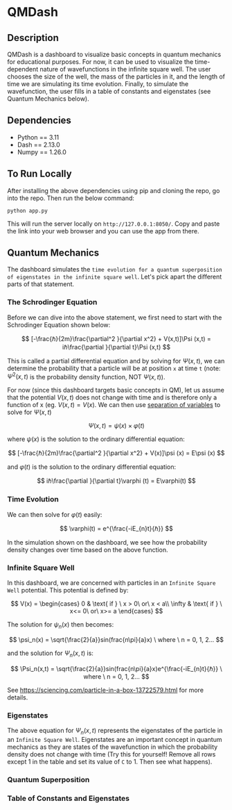 # QMDash
## Description
QMDash is a dashboard to visualize basic concepts in quantum mechanics for educational purposes. For now, it can be used to visualize the time-dependent nature of wavefunctions in the infinite square well. The user chooses the size of the well, the mass of the particles in it, and the length of time we are simulating its time evolution. Finally, to simulate the wavefunction, the user fills in a table of constants and eigenstates (see Quantum Mechanics below).

## Dependencies
- Python == 3.11
- Dash == 2.13.0
- Numpy == 1.26.0

## To Run Locally
After installing the above dependencies using pip and cloning the repo, go into the repo. Then run the below command:

`python app.py`

This will run the server locally on `http://127.0.0.1:8050/`. Copy and paste the link into your web browser and you can use the app from there.

## Quantum Mechanics
The dashboard simulates the `time evolution for a quantum superposition of eigenstates in the infinite square well`. Let's pick apart the different parts of that statement.

### The Schrodinger Equation
Before we can dive into the above statement, we first need to start with the Schrodinger Equation shown below:

$$ [-\frac{ℏ}{2m}\frac{\partial^2 }{\partial x^2} + V(x,t)]\Psi (x,t) = iℏ\frac{\partial }{\partial t}\Psi (x,t) $$

This is called a partial differential equation and by solving for $\Psi (x,t)$, we can determine the probability that a particle will be at position `x` at time `t` (note: $\Psi^2 (x,t)$ is the probability density function, NOT $\Psi (x,t)$). 

For now (since this dashboard targets basic concepts in QM), let us assume that the potential $V(x,t)$ does not change with time and is therefore only a function of x (eg. $V(x,t) = V(x)$. We can then use [separation of variables](https://chem.libretexts.org/Courses/Pacific_Union_College/Quantum_Chemistry/02%3A_The_Classical_Wave_Equation/2.02%3A_The_Method_of_Separation_of_Variables) to solve for $\Psi(x,t)$

$$ \Psi(x,t) = \psi(x) \times \varphi(t) $$

where $\psi(x)$ is the solution to the ordinary differential equation:

$$ [-\frac{ℏ}{2m}\frac{\partial^2 }{\partial x^2} + V(x)]\psi (x) = E\psi (x) $$

and $\varphi(t)$ is the solution to the ordinary differential equation:

$$ iℏ\frac{\partial }{\partial t}\varphi (t) = E\varphi(t) $$

### Time Evolution
We can then solve for $\varphi(t)$ easily:

$$ \varphi(t) =  e^{\frac{-iE_{n}t}{ℏ}} $$

In the simulation shown on the dashboard, we see how the probability density changes over time based on the above function.

### Infinite Square Well
In this dashboard, we are concerned with particles in an `Infinite Square Well` potential. This potential is defined by: 

$$ V(x) = \begin{cases}
0 & \text{ if } \ x > 0\ or\ x < a\\
\infty & \text{ if } \ x<= 0\ or\ x>= a
\end{cases} $$

The solution for $\psi_n(x)$ then becomes:

$$ \psi_n(x) = \sqrt{\frac{2}{a}}sin(frac{n\pi}{a}x) \ where \ n = 0, 1, 2... $$

and the solution for $\Psi_n(x,t)$ is:

$$ \Psi_n(x,t) = \sqrt{\frac{2}{a}}sin(frac{n\pi}{a}x)e^{\frac{-iE_{n}t}{ℏ}} \ where \ n = 0, 1, 2... $$

See https://sciencing.com/particle-in-a-box-13722579.html for more details.

### Eigenstates
The above equation for $\Psi_n(x,t)$ represents the eigenstates of the particle in an `Infinite Square Well`. Eigenstates are an important concept in quantum mechanics as they are states of the wavefunction in which the probability density does not change with time (Try this for yourself! Remove all rows except 1 in the table and set its value of `C` to 1. Then see what happens).

### Quantum Superposition

### Table of Constants and Eigenstates
